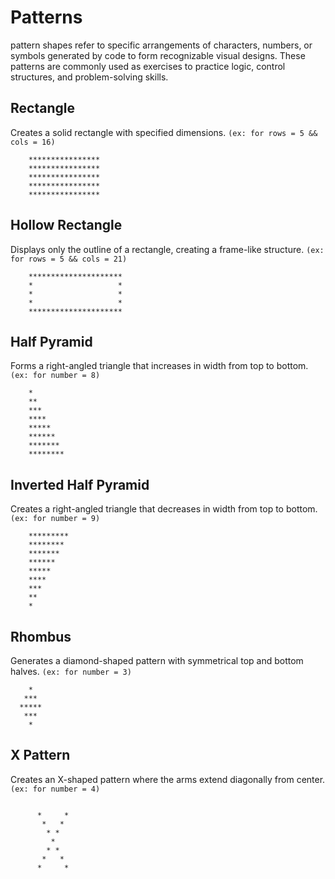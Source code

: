 # Patterns
pattern shapes refer to specific arrangements of characters, numbers, or symbols generated by code to form recognizable visual designs. These patterns are commonly used as exercises to practice logic, control structures, and problem-solving skills.

## Rectangle
Creates a solid rectangle with specified dimensions. `(ex: for rows = 5 && cols = 16)`

```    
    ****************
    ****************
    ****************
    ****************
    ****************

```

## Hollow Rectangle
Displays only the outline of a rectangle, creating a frame-like structure. `(ex: for rows = 5 && cols = 21)`

```        
    *********************
    *                   *
    *                   *   
    *                   *
    *********************
```

## Half Pyramid
Forms a right-angled triangle that increases in width from top to bottom. `(ex: for number = 8)`

```
    *
    **
    ***
    ****
    *****
    ******
    *******
    ********

```
## Inverted Half Pyramid
Creates a right-angled triangle that decreases in width from top to bottom. `(ex: for number = 9)`


```
    *********
    ********
    *******
    ******
    *****
    ****
    ***
    **
    *

```


## Rhombus
Generates a diamond-shaped pattern with symmetrical top and bottom halves. `(ex: for number = 3)`

```
    *
   ***
  *****
   ***
    *

```

## X Pattern
Creates an X-shaped pattern where the arms extend diagonally from center. `(ex: for number = 4)`

```

      *     *
       *   *
        * *
         *
        * *
       *   *
      *     *

```
